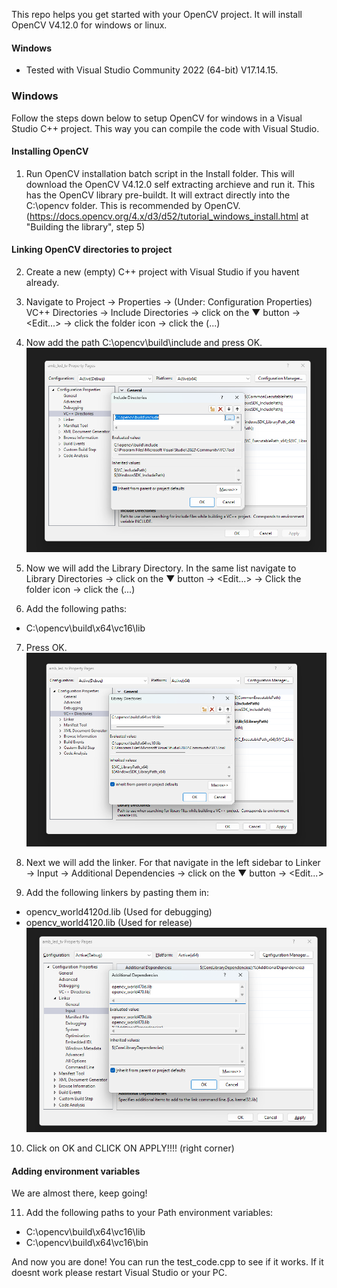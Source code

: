 This repo helps you get started with your OpenCV project. It will install OpenCV V4.12.0 for windows or linux.

#### Windows
- Tested with Visual Studio Community 2022 (64-bit) V17.14.15.

### Windows
Follow the steps down below to setup OpenCV for windows in a Visual Studio C++ project. This way you can compile the code with Visual Studio.

#### Installing OpenCV
1. Run OpenCV installation batch script in the Install folder. This will download the OpenCV V4.12.0 self extracting archieve and run it. This has the OpenCV library pre-buildt. It will extract directly into the C:\opencv folder. This is recommended by OpenCV. (https://docs.opencv.org/4.x/d3/d52/tutorial_windows_install.html at "Building the library", step 5) 

#### Linking OpenCV directories to project
2. Create a new (empty) C++ project with Visual Studio if you havent already.
3. Navigate to Project -> Properties -> (Under: Configuration Properties) VC++ Directories -> Include Directories -> click on the ▼ button -> <Edit...> -> click the folder icon -> click the (...)
4. Now add the path C:\opencv\build\include and press OK.
![alt text](Images/step_include_directories.png)

5. Now we will add the Library Directory. In the same list navigate to Library Directories -> click on the ▼ button -> <Edit...> -> Click the folder icon -> click the (...)
6. Add the following paths:
- C:\opencv\build\x64\vc16\lib 

7. Press OK.
![alt text](Images/step_include_lib_dir.png)


8. Next we will add the linker. For that navigate in the left sidebar to Linker -> Input -> Additional Dependencies -> click on the ▼ button -> <Edit...>
9. Add the following linkers by pasting them in:
- opencv_world4120d.lib (Used for debugging)
- opencv_world4120.lib (Used for release)
![alt text](Images/step_include_linkers.png)
10. Click on OK and CLICK ON APPLY!!!! (right corner)

#### Adding environment variables
We are almost there, keep going!

11. Add the following paths to your Path environment variables:
- C:\opencv\build\x64\vc16\lib
- C:\opencv\build\x64\vc16\bin

And now you are done! You can run the test_code.cpp to see if it works.
If it doesnt work please restart Visual Studio or your PC. 